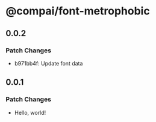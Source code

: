 # @compai/font-metrophobic

## 0.0.2

### Patch Changes

- b971bb4f: Update font data

## 0.0.1

### Patch Changes

- Hello, world!
